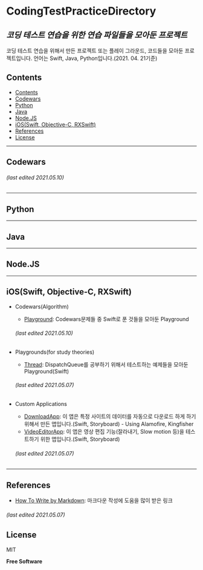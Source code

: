 CodingTestPracticeDirectory
===========================
_코딩 테스트 연습을 위한 연습 파일들을 모아둔 프로젝트_
------------------------------------------

코딩 테스트 연습을 위해서 만든 프로젝트 또는 플레이 그라운드, 코드들을 모아둔 프로젝트입니다.
언어는 Swift, Java, Python입니다.(2021. 04. 21기준)

## Contents
* [Contents](.#contents)
* [Codewars](https://github.com/pjh6954/CodingTestPracticeDirectory#codewars)
* [Python](https://github.com/pjh6954/CodingTestPracticeDirectorymd#python)
* [Java](https://github.com/pjh6954/CodingTestPracticeDirectorymd#java)
* [Node.JS](https://github.com/pjh6954/CodingTestPracticeDirectory/blob/master/README.md#nodejs)
* [iOS(Swift, Objective-C, RXSwift)](https://github.com/pjh6954/CodingTestPracticeDirectory/blob/master/README.md#iosswift-objective-c-rxswift)
* [References](https://github.com/pjh6954/CodingTestPracticeDirectory/blob/master/README.md#references)
* [License](https://github.com/pjh6954/CodingTestPracticeDirectory/blob/master/README.md#license)

-------------------------------------------------
## Codewars

  ###### (last edited 2021.05.10)

-------------------------------------------------
## Python

-------------------------------------------------
## Java

-------------------------------------------------
## Node.JS

-------------------------------------------------
## iOS(Swift, Objective-C, RXSwift)
* Codewars(Algorithm)
  - [Playground](https://github.com/pjh6954/CodingTestPracticeDirectory/tree/master/Codewars/CodewarsSwift.playground): Codewars문제들 중 Swift로 푼 것들을 모아둔 Playground
  ###### (last edited 2021.05.10)

* Playgrounds(for study theories)
  - [Thread](https://github.com/pjh6954/CodingTestPracticeDirectory/tree/main/SwiftExamples/SwiftThreadExample): DispatchQueue를 공부하기 위해서 테스트하는 예제들을 모아둔 Playground(Swift)
  ###### (last edited 2021.05.07)


* Custom Applications
  - [DownloadApp](https://github.com/pjh6954/CodingTestPracticeDirectory/tree/main/App/FileDownloader/DownloadApp): 이 앱은 특정 사이트의 데이터를 자동으로 다운로드 하게 하기 위해서 만든 앱입니다.(Swift, Storyboard) - Using Alamofire, Kingfisher
  - [VideoEditorApp](https://github.com/pjh6954/CodingTestPracticeDirectory/tree/main/App/VideoEditorApp/VideoEditorApp): 이 앱은 영상 편집 기능(잘라내기, Slow motion 등)을 테스트하기 위한 앱입니다.(Swift, Storyboard)
  ###### (last edited 2021.05.07)


-------------------------------------------------
## References
* [How To Write by Markdown](https://gist.github.com/ihoneymon/652be052a0727ad59601): 마크다운 작성에 도움을 많이 받은 링크 
###### (last edited 2021.05.07)

## License

MIT

**Free Software**
